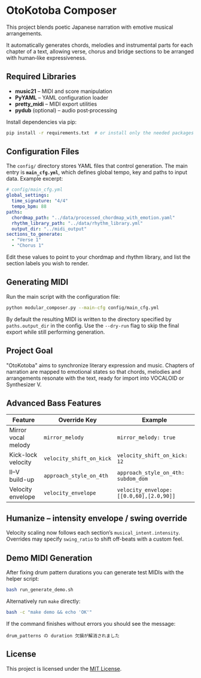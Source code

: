 # OtoKotoba Composer

This project blends poetic Japanese narration with emotive musical arrangements.

It automatically generates chords, melodies and instrumental parts for each chapter of a text, allowing verse, chorus and bridge sections to be arranged with human‑like expressiveness.

## Required Libraries
- **music21** – MIDI and score manipulation
- **PyYAML** – YAML configuration loader
- **pretty_midi** – MIDI export utilities
- **pydub** (optional) – audio post‑processing

Install dependencies via pip:

```bash
pip install -r requirements.txt  # or install only the needed packages
```

## Configuration Files
The `config/` directory stores YAML files that control generation.  The main entry is **`main_cfg.yml`**, which defines global tempo, key and paths to input data.  Example excerpt:

```yaml
# config/main_cfg.yml
global_settings:
  time_signature: "4/4"
  tempo_bpm: 88
paths:
  chordmap_path: "../data/processed_chordmap_with_emotion.yaml"
  rhythm_library_path: "../data/rhythm_library.yml"
  output_dir: "../midi_output"
sections_to_generate:
  - "Verse 1"
  - "Chorus 1"
```

Edit these values to point to your chordmap and rhythm library, and list the section labels you wish to render.

## Generating MIDI
Run the main script with the configuration file:

```bash
python modular_composer.py --main-cfg config/main_cfg.yml
```

By default the resulting MIDI is written to the directory specified by `paths.output_dir` in the config.  Use the `--dry-run` flag to skip the final export while still performing generation.

## Project Goal
"OtoKotoba" aims to synchronize literary expression and music.  Chapters of narration are mapped to emotional states so that chords, melodies and arrangements resonate with the text, ready for import into VOCALOID or Synthesizer V.

## Advanced Bass Features

| Feature               | Override Key              | Example                                          |
|-----------------------|---------------------------|--------------------------------------------------|
| Mirror vocal melody   | `mirror_melody`           | `mirror_melody: true`                            |
| Kick-lock velocity    | `velocity_shift_on_kick`  | `velocity_shift_on_kick: 12`                     |
| II–V build-up         | `approach_style_on_4th`   | `approach_style_on_4th: subdom_dom`              |
| Velocity envelope     | `velocity_envelope`       | `velocity_envelope: [[0.0,60],[2.0,90]]`         |

## Humanize – intensity envelope / swing override

Velocity scaling now follows each section’s `musical_intent.intensity`.
Overrides may specify `swing_ratio` to shift off-beats with a custom feel.

## Demo MIDI Generation

After fixing drum pattern durations you can generate test MIDIs with the helper
script:

```bash
bash run_generate_demo.sh
```

Alternatively run `make` directly:

```bash
bash -c "make demo && echo 'OK'"
```

If the command finishes without errors you should see the message:

```
drum_patterns の duration 欠損が解消されました
```

## License
This project is licensed under the [MIT License](LICENSE).

